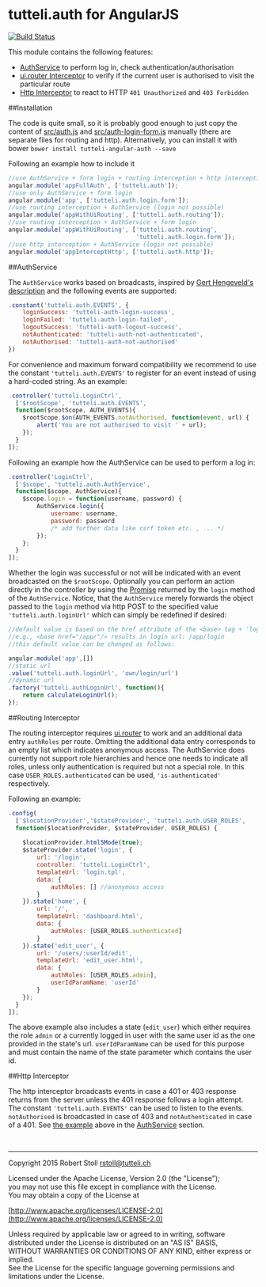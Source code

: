 # tutteli.auth for AngularJS

[![Build Status](https://travis-ci.org/robstoll/angular-auth.svg?branch=master)](https://travis-ci.org/robstoll/angular-auth)

This module contains the following features:

- [AuthService](#authservice) to perform log in, check authentication/authorisation
- [ui.router Interceptor](#routing-interceptor) to verify if the current user is authorised to visit the particular route
- [Http Interceptor](#http-interceptor) to react to HTTP `401 Unauthorized` and `403 Forbidden`


##Installation

The code is quite small, so it is probably good enough to just copy the content of [src/auth.js](https://github.com/robstoll/angular-auth/blob/master/src/auth.js) and [src/auth-login-form.js](https://github.com/robstoll/angular-auth/blob/master/src/auth-login-form.js) manually (there are separate files for routing and http). Alternatively, you can install it with bower 
`bower install tutteli-angular-auth --save`

Following an example how to include it 

```javascript
//use AuthService + form login + routing interception + http interception
angular.module('appFullAuth', ['tutteli.auth']); 
//use only AuthService + form login 
angular.module('app', ['tutteli.auth.login.form']); 
//use routing interception + AuthService (login not possible)
angular.module('appWithUiRouting', ['tutteli.auth.routing']); 
//use routing interception + AuthService + form login
angular.module('appWithUiRouting', ['tutteli.auth.routing', 
                                    'tutteli.auth.login.form']); 
//use http interception + AuthService (login not possible)
angular.module('appInterceptHttp', ['tutteli.auth.http']); 

```

##AuthService

The `AuthService` works based on broadcasts, inspired by [Gert Hengeveld's description](https://medium.com/opinionated-angularjs/techniques-for-authentication-in-angularjs-applications-7bbf0346acec) and the following events are supported:

```javascript
.constant('tutteli.auth.EVENTS', {
    loginSuccess: 'tutteli-auth-login-success',
    loginFailed: 'tutteli-auth-login-failed',
    logoutSuccess: 'tutteli-auth-logout-success',
    notAuthenticated: 'tutteli-auth-not-authenticated',
    notAuthorised: 'tutteli-auth-not-authorised'
})
```

<a name="listening-example"></a>For convenience and maximum forward compatibility we recommend to use the constant `'tutteli.auth.EVENTS'` to register for an event instead of using a hard-coded string. As an example:

```javascript
.controller('tutteli.LoginCtrl', 
  ['$rootScope', 'tutteli.auth.EVENTS', 
  function($rootScope, AUTH_EVENTS){
    $rootScope.$on(AUTH_EVENTS.notAuthorised, function(event, url) {
        alert('You are not authorised to visit ' + url);
    });  
  }
]);
```

Following an example how the AuthService can be used to perform a log in:

```javascript
.controller('LoginCtrl', 
  ['$scope', 'tutteli.auth.AuthService', 
  function($scope, AuthService){
    $scope.login = function(username, password) {
        AuthService.login({
            username: username, 
            password: password 
            /* add further data like csrf token etc. , ... */
        });
    };
  }
]);
```

Whether the login was successful or not will be indicated with an event broadcasted on the `$rootScope`. Optionally you can perform an action directly in the controller by using the [Promise](https://docs.angularjs.org/api/ng/service/$q#the-promise-api) returned by the `login` method of the `AuthService`. Notice, that the `AuthService` merely forwards the object passed to the `login` method via http POST to the specified value `'tutteli.auth.loginUrl'` which can simply be redefined if desired:

```javascript
//default value is based on the href attribute of the <base> tag + 'login'
//e.g., <base href="/app/"/> results in login url: /app/login
//this default value can be changed as follows:

angular.module('app',[])
//static url
.value('tutteli.auth.loginUrl', 'own/login/url')
//dynamic url
.factory('tutteli.authLoginUrl', function(){
    return calculateLoginUrl();
});
```


##Routing Interceptor

The routing interceptor requires [ui.router](https://github.com/angular-ui/ui-router) to work and an additional data entry `authRoles` per route. Omitting the additional data entry corresponds to an empty list which indicates anonymous access. The AuthService does currently not support role hierarchies and hence one needs to indicate all roles, unless only authentication is required but not a special role. In this case `USER_ROLES.authenticated` can be used, `'is-authenticated'` respectively.

Following an example:

```javascript
.config(
  ['$locationProvider','$stateProvider', 'tutteli.auth.USER_ROLES',
  function($locationProvider, $stateProvider, USER_ROLES) {
      
    $locationProvider.html5Mode(true);
    $stateProvider.state('login', {
        url: '/login',
        controller: 'tutteli.LoginCtrl',
        templateUrl: 'login.tpl',
        data: {
            authRoles: [] //anonymous access
        }
    }).state('home', {
        url: '/',
        templateUrl: 'dashboard.html',
        data: {
            authRoles: [USER_ROLES.authenticated]
        }
    }).state('edit_user', {
        url: '/users/:userId/edit',
        templateUrl: 'edit_user.html',
        data: {
            authRoles: [USER_ROLES.admin],
            userIdParamName: 'userId'
        }
    });
  }
]);
```

The above example also includes a state (`edit_user`) which either requires the role `admin` or a currently logged in user with the same user id as the one provided in the state's url. `userIdParamName` can be used for this purpose and must contain the name of the state parameter which contains the user id.


##Http Interceptor

The http interceptor broadcasts events in case a 401 or 403 response returns from the server unless the 401 response follows a login attempt. The constant `'tutteli.auth.EVENTS'` can be used to listen to the events. `notAuthorised` is broadcasted in case of 403 and `notAuthenticated` in case of a 401. See [the example](#listening-example) above in the [AuthService](#authservice) section.

<br/>

---

Copyright 2015 Robert Stoll <rstoll@tutteli.ch>

Licensed under the Apache License, Version 2.0 (the "License");  
you may not use this file except in compliance with the License.  
You may obtain a copy of the License at  

[http://www.apache.org/licenses/LICENSE-2.0](http://www.apache.org/licenses/LICENSE-2.0)

Unless required by applicable law or agreed to in writing, software  
distributed under the License is distributed on an "AS IS" BASIS,  
WITHOUT WARRANTIES OR CONDITIONS OF ANY KIND, either express or implied.  
See the License for the specific language governing permissions and  
limitations under the License.